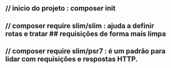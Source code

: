 ## // inicio do projeto : composer init

## // composer require slim/slim : ajuda a definir rotas e tratar ## requisições de forma mais limpa

## // composer require slim/psr7 : é um padrão para lidar com requisições e respostas HTTP.
